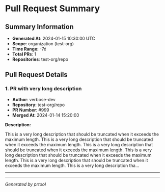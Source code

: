 # Pull Request Summary

## Summary Information

- **Generated At**: 2024-01-15 10:30:00 UTC
- **Scope**: organization (test-org)
- **Time Range**: -7d
- **Total PRs**: 1
- **Repositories**: test-org/repo

## Pull Request Details

### 1. PR with very long description

- **Author**: verbose-dev
- **Repository**: test-org/repo
- **PR Number**: #999
- **Merged At**: 2024-01-14 15:20:00

**Description:**

This is a very long description that should be truncated when it exceeds the maximum length. This is a very long description that should be truncated when it exceeds the maximum length. This is a very long description that should be truncated when it exceeds the maximum length. This is a very long description that should be truncated when it exceeds the maximum length. This is a very long description that should be truncated when it exceeds the maximum length. This is a very long description tha...

---

---

*Generated by prtool*
